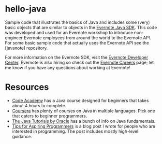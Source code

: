 # hello-java

Sample code that illustrates the basics of Java and includes some (very) basic objects that are similar to objects
in the [Evernote Java SDK][1]. This code was developed and used for an Evernote workshop to introduce non-engineer
Evernote employees from around the world to the Evernote API. For some basic sample code that actually uses the Evernote API see the [javanote] repository. 

For more information on the Evernote SDK, visit the [Evernote Developer Center][2]. Evernote is also hiring so check
out the [Evernote Careers][5] page; let me know if you have any questions about working at Evernote!

# Resources

* [Code Academy][3] has a Java course designed for beginners that takes about 4 hours to complete.
* [Coursera][6] has plenty of courses on Java in multiple languages. Pick one that caters to beginner programmers.
* [The Java Tutorials by Oracle][7] has a bunch of info on Java fundamentals.
* [Tips for Aspiring Programmers][4] is a blog post I wrote for people who are interested in programming. The post
  includes mostly high-level guidance.

[1]: https://github.com/evernote/evernote-sdk-java
[2]: https://dev.evernote.com/
[3]: https://www.codecademy.com/learn/learn-java
[4]: http://mark.gg/2015/08/04/tips-for-aspiring-programmers/
[5]: https://evernote.com/careers/
[6]: https://www.coursera.org/courses?query=java
[7]: https://docs.oracle.com/javase/tutorial/java/
[8]: https://github.com/markcerqueira/javanote
